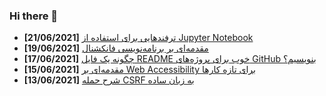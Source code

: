### Hi there 👋

<!-- posts -->
* **[21/06/2021]** [ترفندهایی برای استفاده از Jupyter Notebook](https://liara.ir/blog/%d8%aa%d8%b1%d9%81%d9%86%d8%af%d9%87%d8%a7%db%8c%db%8c-%d8%a8%d8%b1%d8%a7%db%8c-%d8%a7%d8%b3%d8%aa%d9%81%d8%a7%d8%af%d9%87-%d8%a7%d8%b2-jupyter-notebook/ "ترفندهایی برای استفاده از Jupyter Notebook")
* **[19/06/2021]** [مقدمه‌ای بر برنامه‌نویسی فانکشنال](https://liara.ir/blog/%d9%85%d9%82%d8%af%d9%85%d9%87%e2%80%8c%d8%a7%db%8c-%d8%a8%d8%b1-%d8%a8%d8%b1%d9%86%d8%a7%d9%85%d9%87%e2%80%8c%d9%86%d9%88%db%8c%d8%b3%db%8c-%d9%81%d8%a7%d9%86%da%a9%d8%b4%d9%86%d8%a7%d9%84/ "مقدمه‌ای بر برنامه‌نویسی فانکشنال")
* **[17/06/2021]** [چگونه یک فایل README خوب برای پروژه‌های GitHub بنویسیم؟](https://liara.ir/blog/%da%86%da%af%d9%88%d9%86%d9%87-%db%8c%da%a9-%d9%81%d8%a7%db%8c%d9%84-readme-%d8%ae%d9%88%d8%a8-%d8%a8%d8%b1%d8%a7%db%8c-%d9%be%d8%b1%d9%88%da%98%d9%87%e2%80%8c%d9%87%d8%a7%db%8c-github-%d8%a8%d9%86/ "چگونه یک فایل README خوب برای پروژه‌های GitHub بنویسیم؟")
* **[15/06/2021]** [مقدمه‌ای بر Web Accessibility برای تازه کارها](https://liara.ir/blog/%d9%85%d9%82%d8%af%d9%85%d9%87%e2%80%8c%d8%a7%db%8c-%d8%a8%d8%b1-web-accessibility-%d8%a8%d8%b1%d8%a7%db%8c-%d8%aa%d8%a7%d8%b2%d9%87-%da%a9%d8%a7%d8%b1%d9%87%d8%a7/ "مقدمه‌ای بر Web Accessibility برای تازه کارها")
* **[13/06/2021]** [شرح حمله CSRF به زبان ساده](https://liara.ir/blog/%d8%b4%d8%b1%d8%ad-%d8%ad%d9%85%d9%84%d9%87-csrf-%d8%a8%d9%87-%d8%b2%d8%a8%d8%a7%d9%86-%d8%b3%d8%a7%d8%af%d9%87/ "شرح حمله CSRF به زبان ساده")<!-- /posts -->
